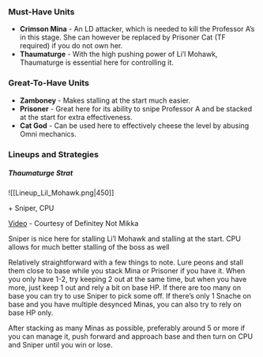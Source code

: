 ### Must-Have Units
- **Crimson Mina** - An LD attacker, which is needed to kill the Professor A’s in this stage. She can however be replaced by Prisoner Cat (TF required) if you do not own her. 
- **Thaumaturge** - With the high pushing power of Li’l Mohawk, Thaumaturge is essential here for controlling it. 

### Great-To-Have Units
- **Zamboney** - Makes stalling at the start much easier. 
- **Prisoner** - Great here for its ability to snipe Professor A and be stacked at the start for extra effectiveness. 
- **Cat God** - Can be used here to effectively cheese the level by abusing Omni mechanics. 

### Lineups and Strategies
##### Thaumaturge Strat
![[Lineup_Lil_Mohawk.png|450]]

\+ Sniper, CPU 

[Video](https://youtu.be/8c8Be_k8snQ) - Courtesy of Definitey Not Mikka 
 
Sniper is nice here for stalling Li’l Mohawk and stalling at the start. CPU allows for much better stalling of the boss as well 
 
Relatively straightforward with a few things to note. Lure peons and stall them close to base while you stack Mina or Prisoner if you have it. When you only have 1-2, try keeping 2 out at the same time, but when you have more, just keep 1 out and rely a bit on base HP. If there are too many on base you can try to use Sniper to pick some off. If there’s only 1 Snache on base and you have multiple desynced Minas, you can also try to rely on base HP only. 
 
After stacking as many Minas as possible, preferably around 5 or more if you can manage it, push forward and approach base and then turn on CPU and Sniper until you win or lose.
